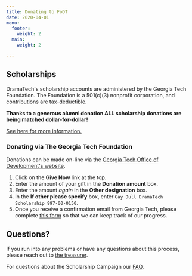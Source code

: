 ```yaml
---
title: Donating to FoDT
date: 2020-04-01
menu:
  footer:
    weight: 2
  main:
    weight: 2

---
```

## Scholarships

DramaTech's scholarship accounts are administered by the Georgia Tech Foundation. The Foundation is a 501(c)(3) nonprofit corporation, and contributions are tax-deductible.

**Thanks to a generous alumni donation ALL scholarship donations are being matched dollar-for-dollar!**

[See here for more information.][faq]

### Donating via The Georgia Tech Foundation

Donations can be made on-line via the <a href="https://development.gatech.edu" target="blank">Georgia Tech Office of Development's website</a>.

1. Click on the **Give Now** link at the top.
2. Enter the amount of your gift in the **Donation amount** box.
3. Enter the amount _again_ in the **Other designation** box.
4. In the **If other please specify** box, enter `Gay Dull DramaTech Scholarship 997-00-0150`.
5. Once you receive a confirmation email from Georgia Tech, please complete [this form][progress-form] so that we can keep track of our progress.

## Questions?
If you run into any problems or have any questions about this process, please reach out to [the treasurer](#contact:treasurer).

For questions about the Scholarship Campaign our [FAQ].


[faq]: /donate/campaign/
[progress-form]: https://docs.google.com/forms/d/e/1FAIpQLScr0mvyx5jr2oh5-p_vj0SMK_27lu_ckTsIrOooyd2TiHghZg/viewform